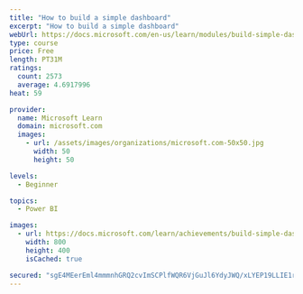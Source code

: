 ```yaml
---
title: "How to build a simple dashboard"
excerpt: "How to build a simple dashboard"
webUrl: https://docs.microsoft.com/en-us/learn/modules/build-simple-dashboard/
type: course
price: Free
length: PT31M
ratings:
  count: 2573
  average: 4.6917996
heat: 59

provider:
  name: Microsoft Learn
  domain: microsoft.com
  images:
    - url: /assets/images/organizations/microsoft.com-50x50.jpg
      width: 50
      height: 50

levels:
  - Beginner

topics:
  - Power BI

images:
  - url: https://docs.microsoft.com/learn/achievements/build-simple-dashboard-social.png
    width: 800
    height: 400
    isCached: true

secured: "sgE4MEerEml4mmmnhGRQ2cvImSCPlfWQR6VjGuJl6YdyJWQ/xLYEP19LLIE1r87eiI2MWXKICJBR1BGM43nOT1qS2JQvxB/7sJ+qMu8b9Za1MjtzrHgHBgNmFLbz4a6taz5qpSC2GECS5MfsLgNxVUTSLn31MVgjw2gl6po8SnxKaOzge067qoDhSztpG/EGQ3aUQDPdf5Cfpf58nz8EsKUeMl8CkFYOXeu+QkBet7qAdD8i+NpU3Rs6OySCzejcWmtJZMwdhl+HVDEVk+q6gQvBgELpvpH8kg1VjT1JB3JyetEl4Zetl6Q60tT82F5rOHffr6TadPysEo373LFUR0mw+4qeTNwaGm0BQuKdpTfmaScXfQW/qDX+YnQKw/90nVaUp//vN43Qk60lgiozLZ8da8NGtbBSBpWNwvLUijw=;2er143lFPyBgGBO36yGU+A=="
---
```


